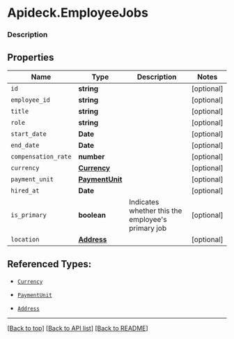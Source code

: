 # Apideck.EmployeeJobs

### Description

## Properties
Name | Type | Description | Notes
------------ | ------------- | ------------- | -------------
`id` | **string** |  | [optional] 
`employee_id` | **string** |  | [optional] 
`title` | **string** |  | [optional] 
`role` | **string** |  | [optional] 
`start_date` | **Date** |  | [optional] 
`end_date` | **Date** |  | [optional] 
`compensation_rate` | **number** |  | [optional] 
`currency` | [**Currency**](Currency.md) |  | [optional] 
`payment_unit` | [**PaymentUnit**](PaymentUnit.md) |  | [optional] 
`hired_at` | **Date** |  | [optional] 
`is_primary` | **boolean** | Indicates whether this the employee\'s primary job | [optional] 
`location` | [**Address**](Address.md) |  | [optional] 





## Referenced Types:







* [`Currency`](Currency.md)
* [`PaymentUnit`](PaymentUnit.md)


* [`Address`](Address.md)

---

[[Back to top]](#) [[Back to API list]](../../../../README.md#documentation-for-api-endpoints) [[Back to README]](../../../../README.md)


